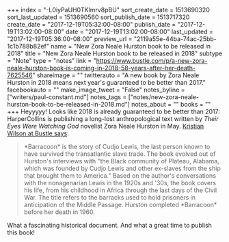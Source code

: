 +++
index = "-L0iyPaUH0TKlmrv8pBU"
sort_create_date = 1513690320
sort_last_updated = 1513690560
sort_publish_date = 1513717320
create_date = "2017-12-19T05:32:00-08:00"
publish_date = "2017-12-19T13:02:00-08:00"
date = "2017-12-19T13:02:00-08:00"
last_updated = "2017-12-19T05:36:00-08:00"
preview_url = "2119a55e-44ba-74ac-25bb-1c1b788b82ef"
name = "New Zora Neale Hurston book to be released in 2018"
title = "New Zora Neale Hurston book to be released in 2018"
subtype = "Note"
type = "notes"
link = "https://www.bustle.com/p/a-new-zora-neale-hurston-book-is-coming-in-2018-58-years-after-her-death-7625546"
shareimage = ""
twitterauto = "A new book by Zora Neale Hurston in 2018 means next year's guaranteed to be better than 2017."
facebookauto = ""
make_image_tweet = "False"
notes_byline = ["writers/paul-constant.md"]
notes_tags = ["notes/new-zora-neale-hurston-book-to-be-released-in-2018.md"]
notes_about = ""
books = ""
+++
Heyyyyy! Looks like 2018 is already guaranteed to be better than 2017: HarperCollins is publishing a long-lost anthropological text written by *Their Eyes Were Watching God* novelist Zora Neale Hurston in May. [Kristian Wilson at Bustle says](https://www.bustle.com/p/a-new-zora-neale-hurston-book-is-coming-in-2018-58-years-after-her-death-7625546):

<blockquote>*Barracoon* is the story of Cudjo Lewis, the last person known to have survived the transatlantic slave trade. The book evolved out of Hurston's interviews with "the Black community of Plateau, Alabama, which was founded by Cudjo Lewis and other ex-slaves from the ship that brought them to America." Based on the author's conversations with the nonagenarian Lewis in the 1920s and '30s, the book covers his life, from his childhood in Africa through the last days of the Civil War. The title refers to the barracks used to hold prisoners in anticipation of the Middle Passage. Hurston completed *Barracoon* before her death in 1960.</blockquote>

What a fascinating historical document. And what a great time to publish this book!